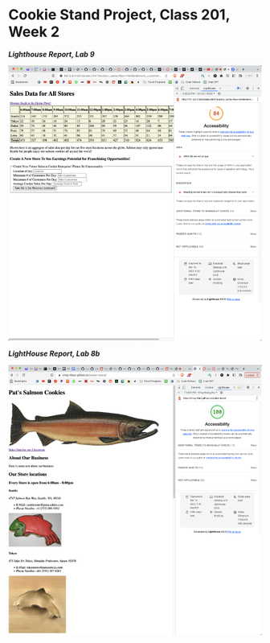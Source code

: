 # Cookie Stand Project, Class 201, Week 2


**_Lighthouse Report, Lab 9_**

<img src=/assets/lab09lighthouse.png>

**_LightHouse Report, Lab 8b_**

<img src=/assets/lab08lighthouse.png>